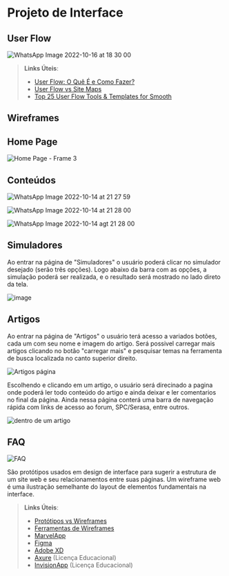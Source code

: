 
# Projeto de Interface

## User Flow

![WhatsApp Image 2022-10-16 at 18 30 00](https://user-images.githubusercontent.com/112964187/196069323-ff565509-e137-4406-95a4-602aa67d6d3b.jpeg)




> **Links Úteis**:
> - [User Flow: O Quê É e Como Fazer?](https://medium.com/7bits/fluxo-de-usu%C3%A1rio-user-flow-o-que-%C3%A9-como-fazer-79d965872534)
> - [User Flow vs Site Maps](http://designr.com.br/sitemap-e-user-flow-quais-as-diferencas-e-quando-usar-cada-um/)
> - [Top 25 User Flow Tools & Templates for Smooth](https://www.mockplus.com/blog/post/user-flow-tools)


## Wireframes

## Home Page

![Home Page - Frame 3](https://user-images.githubusercontent.com/112964187/195993500-931da76a-e7d5-4ef3-b9a4-d969b5ff2388.jpg)

## Conteúdos

![WhatsApp Image 2022-10-14 at 21 27 59](https://user-images.githubusercontent.com/112964187/195991019-e60bdb53-892d-445c-b048-60f582425241.jpeg)

![WhatsApp Image 2022-10-14 at 21 28 00](https://user-images.githubusercontent.com/112964187/195991028-1e796077-af4d-4a84-8f8f-da70d26e7eb7.jpeg)

![WhatsApp Image 2022-10-14 agt 21 28 00](https://user-images.githubusercontent.com/112964187/195991038-8b889d7a-4b7b-4ff9-8f6b-28e9bf9263e7.jpeg)

## Simuladores

Ao entrar na página de "Simuladores" o usuário poderá clicar no simulador desejado (serão três opções). Logo abaixo da barra com as opções, a simulação poderá ser realizada, e o resultado será mostrado no lado direto da tela. 

![image](https://user-images.githubusercontent.com/113486028/195949868-b67f6172-0a03-4d11-bb65-878c370251b0.png)

## Artigos

Ao entrar na página de "Artigos" o usuário terá acesso a variados botões, cada um com seu nome e imagem do artigo. Será possivel carregar mais artigos clicando no botão "carregar mais" e pesquisar temas na ferramenta de busca localizada no canto superior direito.

![Artigos página](https://user-images.githubusercontent.com/112964187/195996426-94d498c1-e4e1-461a-a0f6-39b214a40434.jpg)

Escolhendo e clicando em um artigo, o usuário será direcinado a pagina onde poderá ler todo conteúdo do artigo e ainda deixar e ler comentarios no final da página. Ainda nessa página conterá uma barra de navegação rápida com links de acesso ao forum, SPC/Serasa, entre outros.

![dentro de um artigo](https://user-images.githubusercontent.com/112964187/195947487-82c16dba-c200-49f1-bd0f-bc97988bfb18.jpg)

## FAQ

![FAQ](https://user-images.githubusercontent.com/113394058/196058363-946122b3-ec27-4741-ad9c-ddf50064017b.jpg)


São protótipos usados em design de interface para sugerir a estrutura de um site web e seu relacionamentos entre suas páginas. Um wireframe web é uma ilustração semelhante do layout de elementos fundamentais na interface.
 
> **Links Úteis**:
> - [Protótipos vs Wireframes](https://www.nngroup.com/videos/prototypes-vs-wireframes-ux-projects/)
> - [Ferramentas de Wireframes](https://rockcontent.com/blog/wireframes/)
> - [MarvelApp](https://marvelapp.com/developers/documentation/tutorials/)
> - [Figma](https://www.figma.com/)
> - [Adobe XD](https://www.adobe.com/br/products/xd.html#scroll)
> - [Axure](https://www.axure.com/edu) (Licença Educacional)
> - [InvisionApp](https://www.invisionapp.com/) (Licença Educacional)
